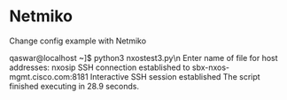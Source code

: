 # Netmiko
Change config example with Netmiko

qaswar@localhost ~]$ python3 nxostest3.py\n
Enter name of file for host addresses: nxosip
SSH connection established to sbx-nxos-mgmt.cisco.com:8181
Interactive SSH session established
The script finished executing in 28.9 seconds.
